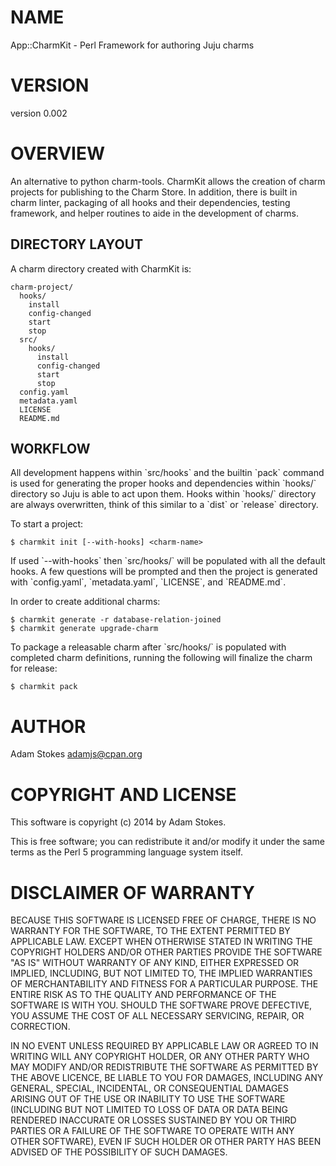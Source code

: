 # NAME

App::CharmKit - Perl Framework for authoring Juju charms

# VERSION

version 0.002

# OVERVIEW

An alternative to python charm-tools. CharmKit allows the creation of charm
projects for publishing to the Charm Store. In addition, there is built in
charm linter, packaging of all hooks and their dependencies, testing framework,
and helper routines to aide in the development of charms.

## DIRECTORY LAYOUT

A charm directory created with CharmKit is:

    charm-project/
      hooks/
        install
        config-changed
        start
        stop
      src/
        hooks/
          install
          config-changed
          start
          stop
      config.yaml
      metadata.yaml
      LICENSE
      README.md

## WORKFLOW

All development happens within \`src/hooks\` and the builtin \`pack\` command
is used for generating the proper hooks and dependencies within \`hooks/\`
directory so Juju is able to act upon them. Hooks within \`hooks/\` directory
are always overwritten, think of this similar to a \`dist\` or \`release\` directory.

To start a project:

    $ charmkit init [--with-hooks] <charm-name>

If used \`--with-hooks\` then \`src/hooks/\` will be populated with all the default
hooks. A few questions will be prompted and then the project is generated with
\`config.yaml\`, \`metadata.yaml\`, \`LICENSE\`, and \`README.md\`.

In order to create additional charms:

    $ charmkit generate -r database-relation-joined
    $ charmkit generate upgrade-charm

To package a releasable charm after \`src/hooks/\` is populated with completed
charm definitions, running the following will finalize the charm for release:

    $ charmkit pack

# AUTHOR

Adam Stokes <adamjs@cpan.org>

# COPYRIGHT AND LICENSE

This software is copyright (c) 2014 by Adam Stokes.

This is free software; you can redistribute it and/or modify it under
the same terms as the Perl 5 programming language system itself.

# DISCLAIMER OF WARRANTY

BECAUSE THIS SOFTWARE IS LICENSED FREE OF CHARGE, THERE IS NO WARRANTY
FOR THE SOFTWARE, TO THE EXTENT PERMITTED BY APPLICABLE LAW. EXCEPT
WHEN OTHERWISE STATED IN WRITING THE COPYRIGHT HOLDERS AND/OR OTHER
PARTIES PROVIDE THE SOFTWARE "AS IS" WITHOUT WARRANTY OF ANY KIND,
EITHER EXPRESSED OR IMPLIED, INCLUDING, BUT NOT LIMITED TO, THE
IMPLIED WARRANTIES OF MERCHANTABILITY AND FITNESS FOR A PARTICULAR
PURPOSE. THE ENTIRE RISK AS TO THE QUALITY AND PERFORMANCE OF THE
SOFTWARE IS WITH YOU. SHOULD THE SOFTWARE PROVE DEFECTIVE, YOU ASSUME
THE COST OF ALL NECESSARY SERVICING, REPAIR, OR CORRECTION.

IN NO EVENT UNLESS REQUIRED BY APPLICABLE LAW OR AGREED TO IN WRITING
WILL ANY COPYRIGHT HOLDER, OR ANY OTHER PARTY WHO MAY MODIFY AND/OR
REDISTRIBUTE THE SOFTWARE AS PERMITTED BY THE ABOVE LICENCE, BE LIABLE
TO YOU FOR DAMAGES, INCLUDING ANY GENERAL, SPECIAL, INCIDENTAL, OR
CONSEQUENTIAL DAMAGES ARISING OUT OF THE USE OR INABILITY TO USE THE
SOFTWARE (INCLUDING BUT NOT LIMITED TO LOSS OF DATA OR DATA BEING
RENDERED INACCURATE OR LOSSES SUSTAINED BY YOU OR THIRD PARTIES OR A
FAILURE OF THE SOFTWARE TO OPERATE WITH ANY OTHER SOFTWARE), EVEN IF
SUCH HOLDER OR OTHER PARTY HAS BEEN ADVISED OF THE POSSIBILITY OF SUCH
DAMAGES.
